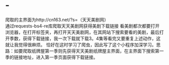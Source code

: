 # -
爬取的主界面为http://cn163.net/?s=（天天美剧网）    
通过requests-bs4-re库爬取天天美剧网获得美剧下载链接
看美剧都次都要打开浏览器，在打开标签夹，再打开天天美剧网，在其网站下搜索要看的美剧，最后打开季数，获得下载链接，我一次下载就下载3。4集等看完又要重复上述动作，这就让我觉得很麻烦。
恰好在这时学习了爬虫，因此写了这个小程序加深学习。思路：如要爬取纸牌屋第一季则先获得天天美剧纸牌屋主界面，在主界面下搜索第一季的链接地址，进入第一季页面获得下载链接。
